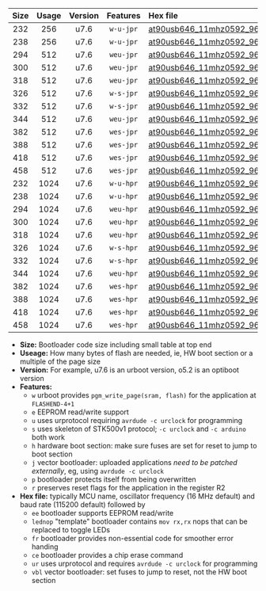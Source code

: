|Size|Usage|Version|Features|Hex file|
|:-:|:-:|:-:|:-:|:--|
|232|256|u7.6|`w-u-jpr`|[at90usb646_11mhz0592_9600bps_ur_vbl.hex](https://raw.githubusercontent.com/stefanrueger/urboot/main/at90usb646_11mhz0592_9600bps_ur_vbl.hex)|
|238|256|u7.6|`w-u-jpr`|[at90usb646_11mhz0592_9600bps_lednop_ur_vbl.hex](https://raw.githubusercontent.com/stefanrueger/urboot/main/at90usb646_11mhz0592_9600bps_lednop_ur_vbl.hex)|
|294|512|u7.6|`weu-jpr`|[at90usb646_11mhz0592_9600bps_ee_ur_vbl.hex](https://raw.githubusercontent.com/stefanrueger/urboot/main/at90usb646_11mhz0592_9600bps_ee_ur_vbl.hex)|
|300|512|u7.6|`weu-jpr`|[at90usb646_11mhz0592_9600bps_ee_lednop_ur_vbl.hex](https://raw.githubusercontent.com/stefanrueger/urboot/main/at90usb646_11mhz0592_9600bps_ee_lednop_ur_vbl.hex)|
|318|512|u7.6|`weu-jpr`|[at90usb646_11mhz0592_9600bps_ee_lednop_fr_ur_vbl.hex](https://raw.githubusercontent.com/stefanrueger/urboot/main/at90usb646_11mhz0592_9600bps_ee_lednop_fr_ur_vbl.hex)|
|326|512|u7.6|`w-s-jpr`|[at90usb646_11mhz0592_9600bps_vbl.hex](https://raw.githubusercontent.com/stefanrueger/urboot/main/at90usb646_11mhz0592_9600bps_vbl.hex)|
|332|512|u7.6|`w-s-jpr`|[at90usb646_11mhz0592_9600bps_lednop_vbl.hex](https://raw.githubusercontent.com/stefanrueger/urboot/main/at90usb646_11mhz0592_9600bps_lednop_vbl.hex)|
|344|512|u7.6|`weu-jpr`|[at90usb646_11mhz0592_9600bps_ee_lednop_fr_ce_ur_vbl.hex](https://raw.githubusercontent.com/stefanrueger/urboot/main/at90usb646_11mhz0592_9600bps_ee_lednop_fr_ce_ur_vbl.hex)|
|382|512|u7.6|`wes-jpr`|[at90usb646_11mhz0592_9600bps_ee_vbl.hex](https://raw.githubusercontent.com/stefanrueger/urboot/main/at90usb646_11mhz0592_9600bps_ee_vbl.hex)|
|388|512|u7.6|`wes-jpr`|[at90usb646_11mhz0592_9600bps_ee_lednop_vbl.hex](https://raw.githubusercontent.com/stefanrueger/urboot/main/at90usb646_11mhz0592_9600bps_ee_lednop_vbl.hex)|
|418|512|u7.6|`wes-jpr`|[at90usb646_11mhz0592_9600bps_ee_lednop_fr_vbl.hex](https://raw.githubusercontent.com/stefanrueger/urboot/main/at90usb646_11mhz0592_9600bps_ee_lednop_fr_vbl.hex)|
|458|512|u7.6|`wes-jpr`|[at90usb646_11mhz0592_9600bps_ee_lednop_fr_ce_vbl.hex](https://raw.githubusercontent.com/stefanrueger/urboot/main/at90usb646_11mhz0592_9600bps_ee_lednop_fr_ce_vbl.hex)|
|232|1024|u7.6|`w-u-hpr`|[at90usb646_11mhz0592_9600bps_ur.hex](https://raw.githubusercontent.com/stefanrueger/urboot/main/at90usb646_11mhz0592_9600bps_ur.hex)|
|238|1024|u7.6|`w-u-hpr`|[at90usb646_11mhz0592_9600bps_lednop_ur.hex](https://raw.githubusercontent.com/stefanrueger/urboot/main/at90usb646_11mhz0592_9600bps_lednop_ur.hex)|
|294|1024|u7.6|`weu-hpr`|[at90usb646_11mhz0592_9600bps_ee_ur.hex](https://raw.githubusercontent.com/stefanrueger/urboot/main/at90usb646_11mhz0592_9600bps_ee_ur.hex)|
|300|1024|u7.6|`weu-hpr`|[at90usb646_11mhz0592_9600bps_ee_lednop_ur.hex](https://raw.githubusercontent.com/stefanrueger/urboot/main/at90usb646_11mhz0592_9600bps_ee_lednop_ur.hex)|
|318|1024|u7.6|`weu-hpr`|[at90usb646_11mhz0592_9600bps_ee_lednop_fr_ur.hex](https://raw.githubusercontent.com/stefanrueger/urboot/main/at90usb646_11mhz0592_9600bps_ee_lednop_fr_ur.hex)|
|326|1024|u7.6|`w-s-hpr`|[at90usb646_11mhz0592_9600bps.hex](https://raw.githubusercontent.com/stefanrueger/urboot/main/at90usb646_11mhz0592_9600bps.hex)|
|332|1024|u7.6|`w-s-hpr`|[at90usb646_11mhz0592_9600bps_lednop.hex](https://raw.githubusercontent.com/stefanrueger/urboot/main/at90usb646_11mhz0592_9600bps_lednop.hex)|
|344|1024|u7.6|`weu-hpr`|[at90usb646_11mhz0592_9600bps_ee_lednop_fr_ce_ur.hex](https://raw.githubusercontent.com/stefanrueger/urboot/main/at90usb646_11mhz0592_9600bps_ee_lednop_fr_ce_ur.hex)|
|382|1024|u7.6|`wes-hpr`|[at90usb646_11mhz0592_9600bps_ee.hex](https://raw.githubusercontent.com/stefanrueger/urboot/main/at90usb646_11mhz0592_9600bps_ee.hex)|
|388|1024|u7.6|`wes-hpr`|[at90usb646_11mhz0592_9600bps_ee_lednop.hex](https://raw.githubusercontent.com/stefanrueger/urboot/main/at90usb646_11mhz0592_9600bps_ee_lednop.hex)|
|418|1024|u7.6|`wes-hpr`|[at90usb646_11mhz0592_9600bps_ee_lednop_fr.hex](https://raw.githubusercontent.com/stefanrueger/urboot/main/at90usb646_11mhz0592_9600bps_ee_lednop_fr.hex)|
|458|1024|u7.6|`wes-hpr`|[at90usb646_11mhz0592_9600bps_ee_lednop_fr_ce.hex](https://raw.githubusercontent.com/stefanrueger/urboot/main/at90usb646_11mhz0592_9600bps_ee_lednop_fr_ce.hex)|

- **Size:** Bootloader code size including small table at top end
- **Useage:** How many bytes of flash are needed, ie, HW boot section or a multiple of the page size
- **Version:** For example, u7.6 is an urboot version, o5.2 is an optiboot version
- **Features:**
  + `w` urboot provides `pgm_write_page(sram, flash)` for the application at `FLASHEND-4+1`
  + `e` EEPROM read/write support
  + `u` uses urprotocol requiring `avrdude -c urclock` for programming
  + `s` uses skeleton of STK500v1 protocol; `-c urclock` and `-c arduino` both work
  + `h` hardware boot section: make sure fuses are set for reset to jump to boot section
  + `j` vector bootloader: uploaded applications *need to be patched externally*, eg, using `avrdude -c urclock`
  + `p` bootloader protects itself from being overwritten
  + `r` preserves reset flags for the application in the register R2
- **Hex file:** typically MCU name, oscillator frequency (16 MHz default) and baud rate (115200 default) followed by
  + `ee` bootloader supports EEPROM read/write
  + `lednop` "template" bootloader contains `mov rx,rx` nops that can be replaced to toggle LEDs
  + `fr` bootloader provides non-essential code for smoother error handing
  + `ce` bootloader provides a chip erase command
  + `ur` uses urprotocol and requires `avrdude -c urclock` for programming
  + `vbl` vector bootloader: set fuses to jump to reset, not the HW boot section
